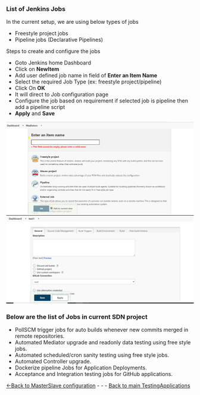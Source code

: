 ### List of Jenkins Jobs 
In the current setup, we are using below types of jobs
* Freestyle project jobs
* Pipeline jobs (Declarative Pipelines)

Steps to create and configure the jobs
*   Goto Jenkins home Dashboard
   *   Click on **NewItem**
   *   Add user defined job name in field of **Enter an Item Name**
   *   Select the required Job Type (ex: freestyle project/pipeline)
   *   Click On **OK**
   *   It will direct to Job configuration page
   *   Configure the job based on requirement if selected job is pipeline then add a pipeline script
   *  **Apply** and **Save**

![Example select job type](./Images/SelectJobType.PNG)
![Example job](./Images/Configurefreestylejob.PNG)

### Below are the list of Jobs in current SDN project

- PollSCM trigger jobs for auto builds whenever new commits merged in remote repositories.
- Automated Mediator upgrade and readonly data testing using free style jobs.
- Automated scheduled/cron sanity testing using free style jobs.
- Automated Controller upgrade.
- Dockerize pipeline Jobs for Application Deployments.
- Acceptance and Integration testing jobs for GitHub applications.

[<-Back to MasterSlave configuration](./MasterSlaveConfiguration.md) - - - [Back to main TestingApplications](../../../TestingApplications.md)
